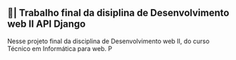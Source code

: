 ## 📑| Trabalho final da disiplina de Desenvolvimento web II API Django

  Nesse projeto final da disciplina de Desenvolvimento web II, do curso Técnico em Informática para web. P
